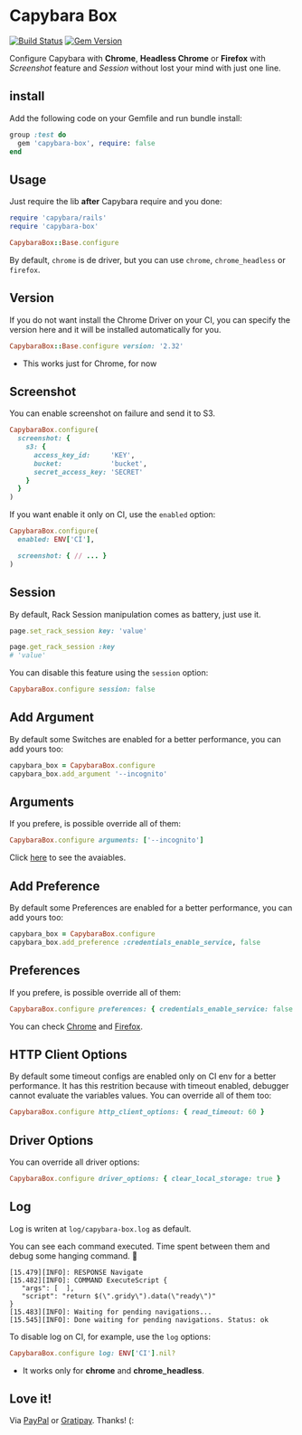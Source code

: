 # Capybara Box

[![Build Status](https://travis-ci.org/wbotelhos/capybara-box.svg)](https://travis-ci.org/wbotelhos/capybara-box)
[![Gem Version](https://badge.fury.io/rb/capybara-box.svg)](https://badge.fury.io/rb/capybara-box)

Configure Capybara with **Chrome**, **Headless Chrome** or **Firefox** with *Screenshot* feature and *Session* without lost your mind with just one line.

## install

Add the following code on your Gemfile and run bundle install:

```ruby
group :test do
  gem 'capybara-box', require: false
end
```

## Usage

Just require the lib **after** Capybara require and you done:

```ruby
require 'capybara/rails'
require 'capybara-box'

CapybaraBox::Base.configure
```

By default, `chrome` is de driver, but you can use `chrome`, `chrome_headless` or `firefox`.

## Version

If you do not want install the Chrome Driver on your CI, you can specify the version here and it will be installed automatically for you.

```ruby
CapybaraBox::Base.configure version: '2.32'
```

* This works just for Chrome, for now

## Screenshot

You can enable screenshot on failure and send it to S3.

```ruby
CapybaraBox.configure(
  screenshot: {
    s3: {
      access_key_id:     'KEY',
      bucket:            'bucket',
      secret_access_key: 'SECRET'
    }
  }
)
```

If you want enable it only on CI, use the `enabled` option:

```ruby
CapybaraBox.configure(
  enabled: ENV['CI'],

  screenshot: { // ... }
)
```

## Session

By default, Rack Session manipulation comes as battery, just use it.

```ruby
page.set_rack_session key: 'value'
```

```ruby
page.get_rack_session :key
# 'value'
```

You can disable this feature using the `session` option:

```ruby
CapybaraBox.configure session: false
```

## Add Argument

By default some Switches are enabled for a better performance, you can add yours too:

```ruby
capybara_box = CapybaraBox.configure
capybara_box.add_argument '--incognito'
```

## Arguments

If you prefere, is possible override all of them:

```ruby
CapybaraBox.configure arguments: ['--incognito']
```

Click [here](https://peter.sh/experiments/chromium-command-line-switches) to see the avaiables.

## Add Preference

By default some Preferences are enabled for a better performance, you can add yours too:

```ruby
capybara_box = CapybaraBox.configure
capybara_box.add_preference :credentials_enable_service, false
```

## Preferences

If you prefere, is possible override all of them:

```ruby
CapybaraBox.configure preferences: { credentials_enable_service: false }
```

You can check [Chrome](https://sites.google.com/a/chromium.org/chromedriver/home) and [Firefox](http://preferential.mozdev.org/preferences.html).

## HTTP Client Options

By default some timeout configs are enabled only on CI env for a better performance.
It has this restrition because with timeout enabled, debugger cannot evaluate the variables values.
You can override all of them too:

```ruby
CapybaraBox.configure http_client_options: { read_timeout: 60 }
```

## Driver Options

You can override all driver options:

```ruby
CapybaraBox.configure driver_options: { clear_local_storage: true }
```

## Log

Log is writen at `log/capybara-box.log` as default.

You can see each command executed. Time spent between them and debug some hanging command. :tada:

```
[15.479][INFO]: RESPONSE Navigate
[15.482][INFO]: COMMAND ExecuteScript {
   "args": [  ],
   "script": "return $(\".gridy\").data(\"ready\")"
}
[15.483][INFO]: Waiting for pending navigations...
[15.545][INFO]: Done waiting for pending navigations. Status: ok
```

To disable log on CI, for example, use the `log` options:

```ruby
CapybaraBox.configure log: ENV['CI'].nil?
```

* It works only for **chrome** and **chrome_headless**.

## Love it!

Via [PayPal](https://www.paypal.com/cgi-bin/webscr?cmd=_donations&business=X8HEP2878NDEG&item_name=capybara-box) or [Gratipay](https://gratipay.com/~wbotelhos). Thanks! (:
